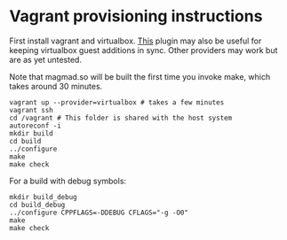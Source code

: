 # Vagrant provisioning instructions

First install vagrant and virtualbox.
[This](https://github.com/dotless-de/vagrant-vbguest) plugin may also be useful
for keeping virtualbox guest additions in sync.  Other providers may work but
are as yet untested.

Note that magmad.so will be built the first time you invoke make, which takes
around 30 minutes.

```shell
vagrant up --provider=virtualbox # takes a few minutes
vagrant ssh
cd /vagrant # This folder is shared with the host system
autoreconf -i
mkdir build
cd build
../configure
make
make check
```

For a build with debug symbols:

```shell
mkdir build_debug
cd build_debug
../configure CPPFLAGS=-DDEBUG CFLAGS="-g -O0"
make
make check
```
